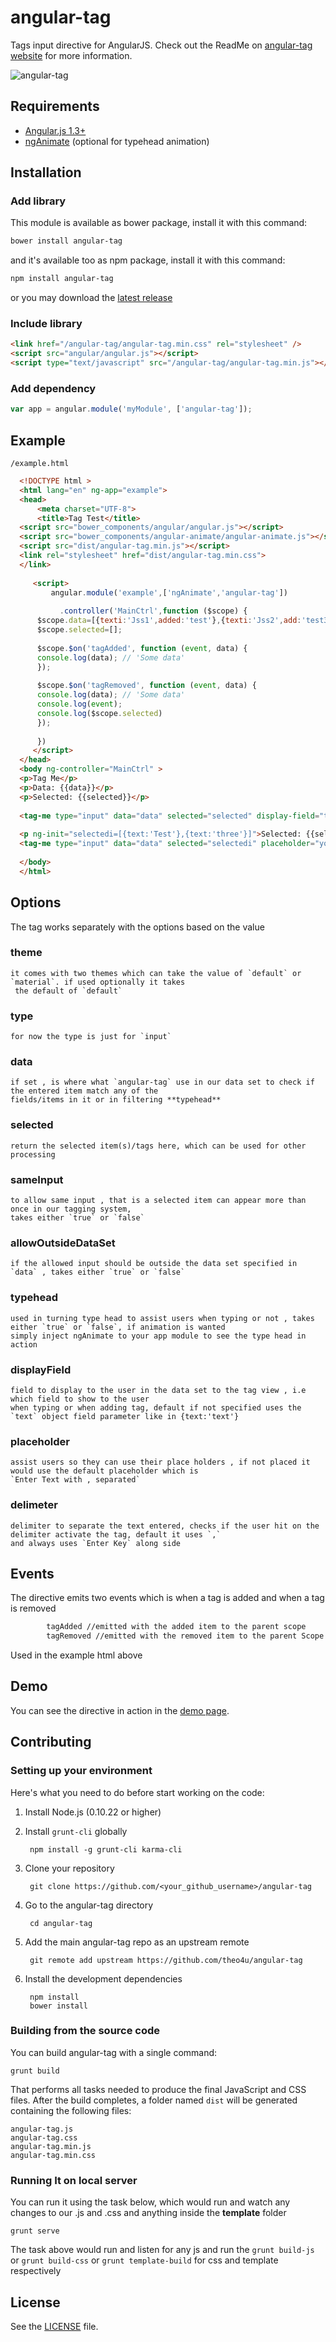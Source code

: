 # angular-tag
 
Tags input directive for AngularJS. Check out the ReadMe on  [angular-tag website](https://github.com/theo4u/angular-tag) for more information.

![angular-tag](https://www.googledrive.com/host/0B9WhZZgFzvoBLVhEd3hBRm5qb1k)

## Requirements

- [Angular.js 1.3+](http://angularjs.org) 
- [ngAnimate](https://docs.angularjs.org/api/ngAnimate) (optional for typehead animation)

## Installation
### Add library
This module is available as bower package, install it with this command:

```bash
bower install angular-tag
```

and it's available too as npm package, install it with this command:

```bash
npm install angular-tag
```

or you may download the [latest release](https://github.com/theo4u/angular-tag/releases)

### Include library
```html
<link href="/angular-tag/angular-tag.min.css" rel="stylesheet" />
<script src="angular/angular.js"></script>
<script type="text/javascript" src="/angular-tag/angular-tag.min.js"></script>
```
### Add dependency

```javascript
var app = angular.module('myModule', ['angular-tag']);
```
  
## Example
 `/example.html`
```html
  <!DOCTYPE html >
  <html lang="en" ng-app="example">
  <head>
      <meta charset="UTF-8">
      <title>Tag Test</title>
  <script src="bower_components/angular/angular.js"></script>
  <script src="bower_components/angular-animate/angular-animate.js"></script>
  <script src="dist/angular-tag.min.js"></script>
  <link rel="stylesheet" href="dist/angular-tag.min.css">
  </link>
  
     <script>
         angular.module('example',['ngAnimate','angular-tag'])
  
           .controller('MainCtrl',function ($scope) {
      $scope.data=[{texti:'Jss1',added:'test'},{texti:'Jss2',add:'test3'},{texti:'Jss3',value:'owk'}];
      $scope.selected=[];
  
      $scope.$on('tagAdded', function (event, data) {
      console.log(data); // 'Some data'
      });
  
      $scope.$on('tagRemoved', function (event, data) {
      console.log(data); // 'Some data'
      console.log(event);
      console.log($scope.selected)
      });
   
      })
     </script>
  </head>
  <body ng-controller="MainCtrl" >
  <p>Tag Me</p>
  <p>Data: {{data}}</p>
  <p>Selected: {{selected}}</p>
  
  <tag-me type="input" data="data" selected="selected" display-field="texti" typehead="true" theme="material"  allow-outside-data-set="true" same-input="false">test</tag-me>
  
  <p ng-init="selectedi=[{text:'Test'},{text:'three'}]">Selected: {{selectedi}}</p>
  <tag-me type="input" data="data" selected="selectedi" placeholder="your own placeholder"  typehead="false" allow-outside-data-set="true" same-input="false">test</tag-me>
  
  </body>
  </html>
```
 
## Options
The tag works separately with the options based on the value
### theme 
    it comes with two themes which can take the value of `default` or `material`. if used optionally it takes
     the default of `default`
### type
    for now the type is just for `input`
### data
    if set , is where what `angular-tag` use in our data set to check if the entered item match any of the 
    fields/items in it or in filtering **typehead**
### selected
    return the selected item(s)/tags here, which can be used for other processing
### sameInput
    to allow same input , that is a selected item can appear more than once in our tagging system, 
    takes either `true` or `false`
### allowOutsideDataSet 
    if the allowed input should be outside the data set specified in `data` , takes either `true` or `false`
### typehead
    used in turning type head to assist users when typing or not , takes either `true` or `false`, if animation is wanted 
    simply inject ngAnimate to your app module to see the type head in action
### displayField
    field to display to the user in the data set to the tag view , i.e which field to show to the user 
    when typing or when adding tag, default if not specified uses the `text` object field parameter like in {text:'text'}
### placeholder
    assist users so they can use their place holders , if not placed it would use the default placeholder which is 
    `Enter Text with , separated`
### delimeter
    delimiter to separate the text entered, checks if the user hit on the delimiter activate the tag, default it uses `,` 
    and always uses `Enter Key` along side

## Events
 The directive emits two events which is when a tag is added and when a tag is removed
```bash
        tagAdded //emitted with the added item to the parent scope
        tagRemoved //emitted with the removed item to the parent Scope
```
Used in the example html above
 
## Demo
 
 You can see the directive in action in the [demo page](http://theo4u.github.io/angular-tag/).
 
## Contributing
 
### Setting up your environment

Here's what you need to do before start working on the code:

1. Install Node.js (0.10.22 or higher)
2. Install `grunt-cli` globally

        npm install -g grunt-cli karma-cli
3. Clone your repository

        git clone https://github.com/<your_github_username>/angular-tag

4. Go to the angular-tag directory

        cd angular-tag

5. Add the main angular-tag repo as an upstream remote

        git remote add upstream https://github.com/theo4u/angular-tag

6. Install the development dependencies

        npm install
        bower install 

### Building from the source code

You can build angular-tag with a single command:

    grunt build
 
That performs all tasks needed to produce the final JavaScript and CSS files. After the build completes, a folder named `dist` will be generated containing the following files:

    angular-tag.js
    angular-tag.css
    angular-tag.min.js
    angular-tag.min.css

### Running It on local server
 You can run it using the task below, which would run and watch any changes to our .js and .css and anything inside the **template** folder

    grunt serve
The task above would run and listen for any js and run the `grunt build-js` or `grunt build-css` or `grunt template-build` for css and template respectively

## License
 
 See the [LICENSE](https://github.com/theo4u/angular-tag/blob/master/LICENSE) file.
 

